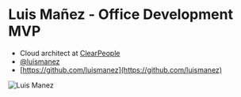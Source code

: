 # Luis Mañez - Office Development MVP

- Cloud architect at [ClearPeople](http://www.clearpeople.com)
- [@luismanez](https://twitter.com/luismanez)
- [https://github.com/luismanez](https://github.com/luismanez)

![Luis Manez](https://avatars1.githubusercontent.com/u/9392197?v=4&s=460)
